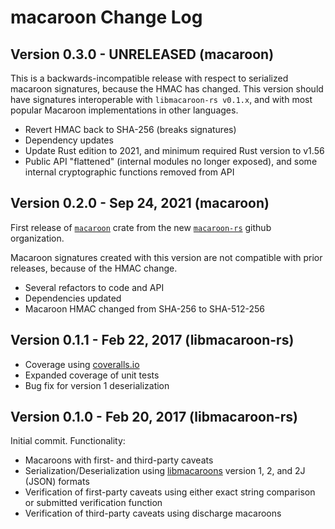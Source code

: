 # macaroon Change Log

## Version 0.3.0 - UNRELEASED (macaroon)

This is a backwards-incompatible release with respect to serialized macaroon signatures, because the HMAC has changed. This version should have signatures interoperable with `libmacaroon-rs v0.1.x`, and with most popular Macaroon implementations in other languages.

- Revert HMAC back to SHA-256 (breaks signatures)
- Dependency updates
- Update Rust edition to 2021, and minimum required Rust version to v1.56
- Public API "flattened" (internal modules no longer exposed), and some internal cryptographic functions removed from API

## Version 0.2.0 - Sep 24, 2021 (macaroon)

First release of [`macaroon`](https://crates.io/crates/macaroon) crate from the new [`macaroon-rs`](https://github.com/macaroon-rs) github organization.

Macaroon signatures created with this version are not compatible with prior releases, because of the HMAC change.

- Several refactors to code and API
- Dependencies updated
- Macaroon HMAC changed from SHA-256 to SHA-512-256

## Version 0.1.1 - Feb 22, 2017 (libmacaroon-rs)

- Coverage using [coveralls.io](https://coveralls.io/github/jacklund/libmacaroon-rs?branch=trunk)
- Expanded coverage of unit tests
- Bug fix for version 1 deserialization

## Version 0.1.0 - Feb 20, 2017 (libmacaroon-rs)

Initial commit. Functionality:

- Macaroons with first- and third-party caveats
- Serialization/Deserialization using [libmacaroons](https://github.com/rescrv/libmacaroons) version 1, 2, and 2J (JSON) formats
- Verification of first-party caveats using either exact string comparison or submitted verification function
- Verification of third-party caveats using discharge macaroons
